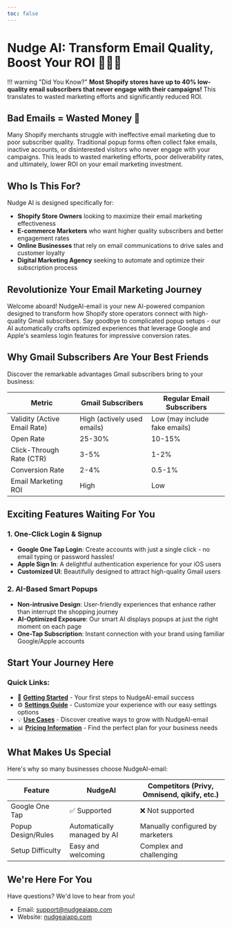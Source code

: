 ```yaml
---
toc: false
---
```


# Nudge AI: Transform Email Quality, Boost Your ROI 🚀🚀🚀

!!! warning "Did You Know?"
    **Most Shopify stores have up to 40% low-quality email subscribers that never engage with their campaigns!** This translates to wasted marketing efforts and significantly reduced ROI.

## Bad Emails = Wasted Money 💸

Many Shopify merchants struggle with ineffective email marketing due to poor subscriber quality. Traditional popup forms often collect fake emails, inactive accounts, or disinterested visitors who never engage with your campaigns. This leads to wasted marketing efforts, poor deliverability rates, and ultimately, lower ROI on your email marketing investment.

## Who Is This For?

Nudge AI is designed specifically for:

- **Shopify Store Owners** looking to maximize their email marketing effectiveness
- **E-commerce Marketers** who want higher quality subscribers and better engagement rates
- **Online Businesses** that rely on email communications to drive sales and customer loyalty
- **Digital Marketing Agency** seeking to automate and optimize their subscription process

## Revolutionize Your Email Marketing Journey

Welcome aboard! NudgeAI-email is your new AI-powered companion designed to transform how Shopify store operators connect with high-quality Gmail subscribers. Say goodbye to complicated popup setups - our AI automatically crafts optimized experiences that leverage Google and Apple's seamless login features for impressive conversion rates.

## Why Gmail Subscribers Are Your Best Friends

Discover the remarkable advantages Gmail subscribers bring to your business:

| Metric | Gmail Subscribers | Regular Email Subscribers |
|------|------------|-----------------|
| Validity (Active Email Rate) | High (actively used emails) | Low (may include fake emails) |
| Open Rate | 25-30% | 10-15% |
| Click-Through Rate (CTR) | 3-5% | 1-2% |
| Conversion Rate | 2-4% | 0.5-1% |
| Email Marketing ROI | High | Low |

## Exciting Features Waiting For You

### 1. One-Click Login & Signup
- **Google One Tap Login**: Create accounts with just a single click - no email typing or password hassles!
- **Apple Sign In**: A delightful authentication experience for your iOS users
- **Customized UI**: Beautifully designed to attract high-quality Gmail users

### 2. AI-Based Smart Popups
- **Non-intrusive Design**: User-friendly experiences that enhance rather than interrupt the shopping journey
- **AI-Optimized Exposure**: Our smart AI displays popups at just the right moment on each page
- **One-Tap Subscription**: Instant connection with your brand using familiar Google/Apple accounts

## Start Your Journey Here

### Quick Links:

* 🚀 **[Getting Started](initial-setup.md)** - Your first steps to NudgeAI-email success
* ⚙️ **[Settings Guide](settings.md)** - Customize your experience with our easy settings options
* 💡 **[Use Cases](use-cases.md)** - Discover creative ways to grow with NudgeAI-email
* 📊 **[Pricing Information](pricing-payment.md)** - Find the perfect plan for your business needs

## What Makes Us Special

Here's why so many businesses choose NudgeAI-email:

| Feature | NudgeAI | Competitors (Privy, Omnisend, qikify, etc.) |
|------|---------|----------------------------------|
| Google One Tap | ✅ Supported | ❌ Not supported |
| Popup Design/Rules | Automatically managed by AI | Manually configured by marketers |
| Setup Difficulty | Easy and welcoming | Complex and challenging |

## We're Here For You

Have questions? We'd love to hear from you!

- Email: support@nudgeaiapp.com
- Website: [nudgeaiapp.com](https://nudgeaiapp.com)